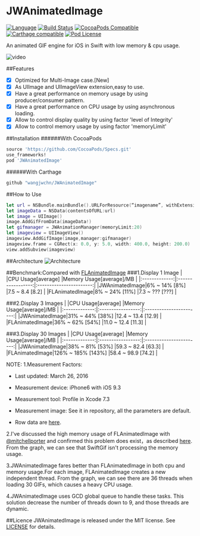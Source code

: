 # JWAnimatedImage
[![Language](https://img.shields.io/badge/swift-2.2-orange.svg)](http://swift.org)
[![Build Status](https://travis-ci.org/wangjwchn/JWAnimatedImage.svg?branch=master)](https://travis-ci.org/wangjwchn/JWAnimatedImage)
[![CocoaPods Compatible](https://img.shields.io/cocoapods/v/JWAnimatedImage.svg)](https://img.shields.io/cocoapods/v/JWAnimatedImage.svg)
[![Carthage compatible](https://img.shields.io/badge/Carthage-compatible-4BC51D.svg?style=flat)](https://github.com/Carthage/Carthage)
[![Pod License](http://img.shields.io/cocoapods/l/SDWebImage.svg?style=flat)](https://www.apache.org/licenses/LICENSE-2.0.html)

An animated GIF engine for iOS in Swift with low memory & cpu usage.

![video](http://i.imgur.com/XOoq9mP.gif)

##Features
- [x] Optimized for Multi-Image case.[New]
- [x] As UIImage and UIImageView extension,easy to use.
- [x] Have a great performance on memory usage by using producer/consumer pattern.
- [x] Have a great performance on CPU usage by using asynchronous loading.
- [x] Allow to control display quality by using factor 'level of Integrity'
- [x] Allow to control memory usage by using factor 'memoryLimit'

##Installation
######With CocoaPods
```ruby
source 'https://github.com/CocoaPods/Specs.git'
use_frameworks!
pod 'JWAnimatedImage'
```
######With Carthage
```ruby
github "wangjwchn/JWAnimatedImage"
```
##How to Use
```swift
let url = NSBundle.mainBundle().URLForResource(“imagename”, withExtension: "gif")!
let imageData = NSData(contentsOfURL:url)
let image = UIImage()
image.AddGifFromData(imageData!)
let gifmanager = JWAnimationManager(memoryLimit:20)
let imageview = UIImageView()
imageview.AddGifImage(image,manager:gifmanager)
imageview.frame = CGRect(x: 0.0, y: 5.0, width: 400.0, height: 200.0)
view.addSubview(imageview)
```
##Architecture
![Architecture](https://raw.githubusercontent.com/wangjwchn/BenchmarkImage/master/Architecture.png)

##Benchmark:Compared with [FLAnimatedImage](https://github.com/Flipboard/FLAnimatedImage)
###1.Display 1 Image
|               |CPU Usage[average] |Memory Usage[average]/MB |
|:-------------:|:-----------------:|:-----------------------:|
|JWAnimatedImage|6% ~ 14% [8%]      |7.5 ~ 8.4 [8.2]          |
|FLAnimatedImage|8% ~ 24% [11%]     |7.3 ~ ??? [???]          |

###2.Display 3 Images
|               |CPU Usage[average] |Memory Usage[average]/MB |
|:-------------:|:-----------------:|:-----------------------:|
|JWAnimatedImage|31% ~ 44% [38%]    |12.4 ~ 13.4 [12.9]       |
|FLAnimatedImage|36% ~ 62% [54%]    |11.0 ~ 12.4 [11.3]       |

###3.Display 30 Images
|               |CPU Usage[average] |Memory Usage[average]/MB |
|:-------------:|:-----------------:|:-----------------------:|
|JWAnimatedImage|38% ~ 81% [53%]    |59.3 ~ 82.4 [63.3]       |
|FLAnimatedImage|126% ~ 185% [143%] |58.4 ~ 98.9 [74.2]       |



NOTE:
1.Measurement Factors:

 - Last updated: March 26, 2016

 - Measurement device: iPhone6 with iOS 9.3

 - Measurement tool: Profile in Xcode 7.3

 - Measurement image: See it in repository, all the parameters are default.

 - Row data are [here](https://github.com/wangjwchn/BenchmarkImage).

2.I've discussed the high memory usage of FLAnimatedImage with [@mitchellporter](https://github.com/mitchellporter) and confirmed this problem does exist，as described [here](https://github.com/wangjwchn/JWAnimatedImage/issues/1).<br/>
From the graph, we can see that SwiftGif isn't processing the memory usage.

3.JWAnimatedImage fares better than FLAnimatedImage in both cpu and memory usage.For each image, FLAnimatedImage creates a new independent thread. From the graph, we can see there are 36 threads when loading 30 GIFs, which causes a heavy CPU usage.

4.JWAnimatedImage uses GCD global queue to handle these tasks. This solution decrease the number of threads down to 9, and those threads are dynamic.

##Licence
JWAnimatedImage is released under the MIT license. See [LICENSE](https://github.com/wangjwchn/JWAnimatedImage/raw/master/LICENSE) for details.
